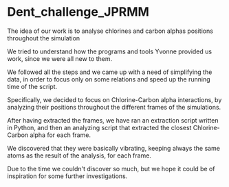 # Dent_challenge_JPRMM
The idea of our work is to analyse chlorines and carbon alphas positions throughout the simulation



We tried to understand how the programs and tools Yvonne provided us work, since we were all new to them.

We followed all the steps and we came up with a need of simplifying the data, in order to focus only on some relations and speed up the running time of the script.

Specifically, we decided to focus on Chlorine-Carbon alpha interactions, by analyzing their positions throughout the different frames of the simulations.

After having extracted the frames, we have ran an extraction script written in Python, and then an analyzing script that extracted the closest Chlorine-Carbon alpha for each frame.

We discovered that they were basically vibrating, keeping always the same atoms as the result of the analysis, for each frame.

Due to the time we couldn't discover so much, but we hope it could be of inspiration for some further investigations.
